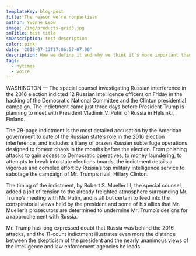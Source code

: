 ```yaml
---
templateKey: blog-post
title: The reason we're nonpartisan
author: Yvonne Leow
image: /img/products-grid3.jpg
smTitle: test title
smDescription: test description
color: pink
date: '2018-07-13T17:06:57-07:00'
description: How we define it and why we think it's more important than ever
tags:
  - nytimes
  - voice
---
```

WASHINGTON — The special counsel investigating Russian interference in the 2016 election indicted 12 Russian intelligence officers on Friday in the hacking of the Democratic National Committee and the Clinton presidential campaign. The indictment came just three days before President Trump is planning to meet with President Vladimir V. Putin of Russia in Helsinki, Finland.



The 29-page indictment is the most detailed accusation by the American government to date of the Russian state’s role in the 2016 election interference, and includes a litany of brazen Russian subterfuge operations designed to foment chaos in the months before the election. From phishing attacks to gain access to Democratic operatives, to money laundering, to attempts to break into state elections boards, the indictment details a vigorous and complex effort by Russia’s top military intelligence service to sabotage the campaign of Mr. Trump’s rival, Hillary Clinton.



The timing of the indictment, by Robert S. Mueller III, the special counsel, added a jolt of tension to the already freighted atmosphere surrounding Mr. Trump’s meeting with Mr. Putin, and is all but certain to feed into the conspiratorial views held by the president and some of his allies that Mr. Mueller’s prosecutors are determined to undermine Mr. Trump’s designs for a rapprochement with Russia.

Mr. Trump has long expressed doubt that Russia was behind the 2016 attacks, and the 11-count indictment illustrates even more the distance between the skepticism of the president and the nearly unanimous views of the intelligence and law enforcement agencies he leads.
